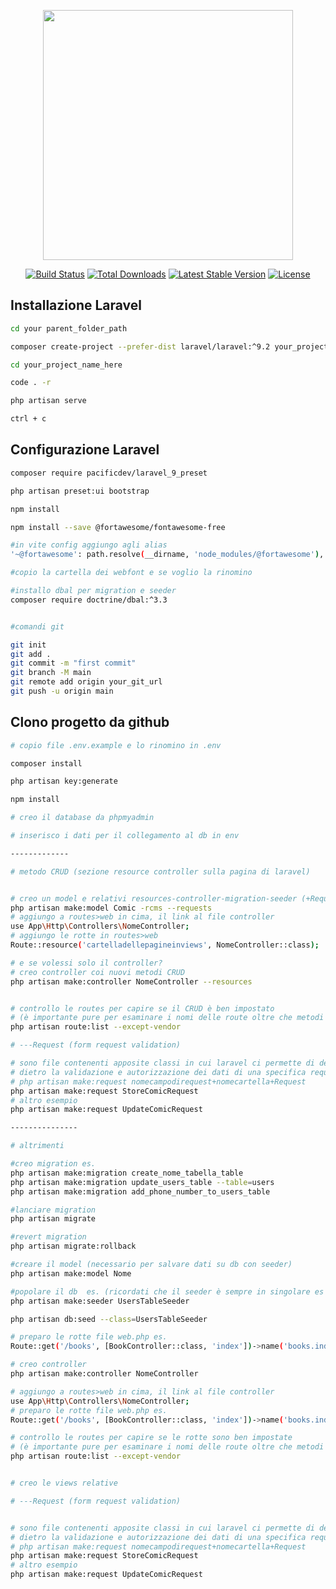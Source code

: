 <p align="center"><a href="https://laravel.com" target="_blank"><img src="https://raw.githubusercontent.com/laravel/art/master/logo-lockup/5%20SVG/2%20CMYK/1%20Full%20Color/laravel-logolockup-cmyk-red.svg" width="400"></a></p>

<p align="center">
<a href="https://travis-ci.org/laravel/framework"><img src="https://travis-ci.org/laravel/framework.svg" alt="Build Status"></a>
<a href="https://packagist.org/packages/laravel/framework"><img src="https://img.shields.io/packagist/dt/laravel/framework" alt="Total Downloads"></a>
<a href="https://packagist.org/packages/laravel/framework"><img src="https://img.shields.io/packagist/v/laravel/framework" alt="Latest Stable Version"></a>
<a href="https://packagist.org/packages/laravel/framework"><img src="https://img.shields.io/packagist/l/laravel/framework" alt="License"></a>
</p>

## Installazione Laravel

```bash
cd your parent_folder_path

composer create-project --prefer-dist laravel/laravel:^9.2 your_project_name_here

cd your_project_name_here

code . -r

php artisan serve

ctrl + c

```
## Configurazione Laravel
```bash
composer require pacificdev/laravel_9_preset

php artisan preset:ui bootstrap

npm install

npm install --save @fortawesome/fontawesome-free

#in vite config aggiungo agli alias
'~@fortawesome': path.resolve(__dirname, 'node_modules/@fortawesome'),

#copio la cartella dei webfont e se voglio la rinomino

#installo dbal per migration e seeder
composer require doctrine/dbal:^3.3


#comandi git

git init
git add .
git commit -m "first commit"
git branch -M main
git remote add origin your_git_url 
git push -u origin main


```
## Clono progetto da github 

```bash
# copio file .env.example e lo rinomino in .env

composer install

php artisan key:generate

npm install

# creo il database da phpmyadmin

# inserisco i dati per il collegamento al db in env

-------------

# metodo CRUD (sezione resource controller sulla pagina di laravel)


# creo un model e relativi resources-controller-migration-seeder (+Requests)
php artisan make:model Comic -rcms --requests
# aggiungo a routes>web in cima, il link al file controller
use App\Http\Controllers\NomeController;
# aggiungo le rotte in routes>web
Route::resource('cartelladellepagineinviews', NomeController::class);

# e se volessi solo il controller?
# creo controller coi nuovi metodi CRUD 
php artisan make:controller NomeController --resources


# controllo le routes per capire se il CRUD è ben impostato
# (è importante pure per esaminare i nomi delle route oltre che metodi con cui i dati vengono inviati!)
php artisan route:list --except-vendor

# ---Request (form request validation)

# sono file contenenti apposite classi in cui laravel ci permette di definire la logica
# dietro la validazione e autorizzazione dei dati di una specifica request avvenuta tramite form
# php artisan make:request nomecampodirequest+nomecartella+Request
php artisan make:request StoreComicRequest
# altro esempio
php artisan make:request UpdateComicRequest

---------------

# altrimenti

#creo migration es.
php artisan make:migration create_nome_tabella_table
php artisan make:migration update_users_table --table=users
php artisan make:migration add_phone_number_to_users_table

#lanciare migration
php artisan migrate

#revert migration
php artisan migrate:rollback

#creare il model (necessario per salvare dati su db con seeder)
php artisan make:model Nome

#popolare il db  es. (ricordati che il seeder è sempre in singolare es ComicTableSeeder)
php artisan make:seeder UsersTableSeeder

php artisan db:seed --class=UsersTableSeeder

# preparo le rotte file web.php es. 
Route::get('/books', [BookController::class, 'index'])->name('books.index');

# creo controller
php artisan make:controller NomeController

# aggiungo a routes>web in cima, il link al file controller
use App\Http\Controllers\NomeController;
# preparo le rotte file web.php es. 
Route::get('/books', [BookController::class, 'index'])->name('books.index');

# controllo le routes per capire se le rotte sono ben impostate
# (è importante pure per esaminare i nomi delle route oltre che metodi con cui i dati vengono inviati!)
php artisan route:list --except-vendor


# creo le views relative

# ---Request (form request validation)


# sono file contenenti apposite classi in cui laravel ci permette di definire la logica
# dietro la validazione e autorizzazione dei dati di una specifica request avvenuta tramite form
# php artisan make:request nomecampodirequest+nomecartella+Request
php artisan make:request StoreComicRequest
# altro esempio
php artisan make:request UpdateComicRequest

```
